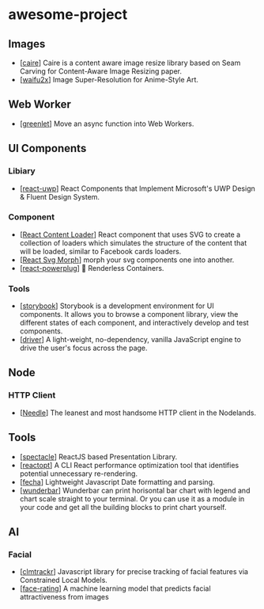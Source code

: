 # awesome-project

## Images
- [[caire](https://github.com/esimov/caire)] Caire is a content aware image resize library based on Seam Carving for Content-Aware Image Resizing paper.
- [[waifu2x](https://github.com/nagadomi/waifu2x)] Image Super-Resolution for Anime-Style Art.

## Web Worker
- [[greenlet](https://github.com/developit/greenlet)] Move an async function into Web Workers.

## UI Components

### Libiary
- [[react-uwp](https://github.com/myxvisual/react-uwp)] React Components that Implement Microsoft's UWP Design & Fluent Design System.

### Component
- [[React Content Loader](https://github.com/danilowoz/react-content-loader)] React component that uses SVG to create a collection of loaders which simulates the structure of the content that will be loaded, similar to Facebook cards loaders.
- [[React Svg Morph](https://github.com/gorangajic/react-svg-morph)] morph your svg components one into another.
- [[react-powerplug](https://github.com/renatorib/react-powerplug)] 🔌 Renderless Containers.

### Tools
- [[storybook](https://github.com/storybooks/storybook)] Storybook is a development environment for UI components. It allows you to browse a component library, view the different states of each component, and interactively develop and test components.
- [[driver](https://github.com/kamranahmedse/driver.js)] A light-weight, no-dependency, vanilla JavaScript engine to drive the user's focus across the page.



## Node
### HTTP Client
- [[Needle](https://github.com/tomas/needle)] The leanest and most handsome HTTP client in the Nodelands.

## Tools
- [[spectacle](https://github.com/FormidableLabs/spectacle)] ReactJS based Presentation Library.
- [[reactopt](https://github.com/reactopt/reactopt)] A CLI React performance optimization tool that identifies potential unnecessary re-rendering.
- [[fecha](https://github.com/taylorhakes/fecha)] Lightweight Javascript Date formatting and parsing.
- [[wunderbar](https://github.com/gribnoysup/wunderbar)] Wunderbar can print horisontal bar chart with legend and chart scale straight to your terminal. Or you can use it as a module in your code and get all the building blocks to print chart yourself.

## AI
### Facial 
- [[clmtrackr](https://github.com/auduno/clmtrackr)] Javascript library for precise tracking of facial features via Constrained Local Models.
- [[face-rating](https://github.com/avisingh599/face-rating)] A machine learning model that predicts facial attractiveness from images
